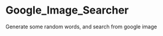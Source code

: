 Google_Image_Searcher
=====================

Generate some random words, and search from google image
